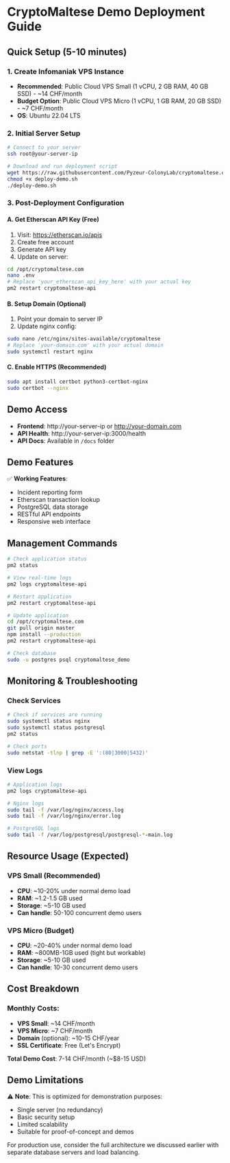 # CryptoMaltese Demo Deployment Guide

## Quick Setup (5-10 minutes)

### 1. Create Infomaniak VPS Instance
- **Recommended**: Public Cloud VPS Small (1 vCPU, 2 GB RAM, 40 GB SSD) - ~14 CHF/month
- **Budget Option**: Public Cloud VPS Micro (1 vCPU, 1 GB RAM, 20 GB SSD) - ~7 CHF/month
- **OS**: Ubuntu 22.04 LTS

### 2. Initial Server Setup
```bash
# Connect to your server
ssh root@your-server-ip

# Download and run deployment script
wget https://raw.githubusercontent.com/Pyzeur-ColonyLab/cryptomaltese.com/master/deploy-demo.sh
chmod +x deploy-demo.sh
./deploy-demo.sh
```

### 3. Post-Deployment Configuration

#### A. Get Etherscan API Key (Free)
1. Visit: https://etherscan.io/apis
2. Create free account
3. Generate API key
4. Update on server:
```bash
cd /opt/cryptomaltese.com
nano .env
# Replace 'your_etherscan_api_key_here' with your actual key
pm2 restart cryptomaltese-api
```

#### B. Setup Domain (Optional)
1. Point your domain to server IP
2. Update nginx config:
```bash
sudo nano /etc/nginx/sites-available/cryptomaltese
# Replace 'your-domain.com' with your actual domain
sudo systemctl restart nginx
```

#### C. Enable HTTPS (Recommended)
```bash
sudo apt install certbot python3-certbot-nginx
sudo certbot --nginx
```

## Demo Access

- **Frontend**: http://your-server-ip or http://your-domain.com
- **API Health**: http://your-server-ip:3000/health
- **API Docs**: Available in `/docs` folder

## Demo Features

✅ **Working Features**:
- Incident reporting form
- Etherscan transaction lookup
- PostgreSQL data storage
- RESTful API endpoints
- Responsive web interface

## Management Commands

```bash
# Check application status
pm2 status

# View real-time logs
pm2 logs cryptomaltese-api

# Restart application
pm2 restart cryptomaltese-api

# Update application
cd /opt/cryptomaltese.com
git pull origin master
npm install --production
pm2 restart cryptomaltese-api

# Check database
sudo -u postgres psql cryptomaltese_demo
```

## Monitoring & Troubleshooting

### Check Services
```bash
# Check if services are running
sudo systemctl status nginx
sudo systemctl status postgresql
pm2 status

# Check ports
sudo netstat -tlnp | grep -E ':(80|3000|5432)'
```

### View Logs
```bash
# Application logs
pm2 logs cryptomaltese-api

# Nginx logs
sudo tail -f /var/log/nginx/access.log
sudo tail -f /var/log/nginx/error.log

# PostgreSQL logs
sudo tail -f /var/log/postgresql/postgresql-*-main.log
```

## Resource Usage (Expected)

### VPS Small (Recommended)
- **CPU**: ~10-20% under normal demo load
- **RAM**: ~1.2-1.5 GB used
- **Storage**: ~5-10 GB used
- **Can handle**: 50-100 concurrent demo users

### VPS Micro (Budget)
- **CPU**: ~20-40% under normal demo load  
- **RAM**: ~800MB-1GB used (tight but workable)
- **Storage**: ~5-10 GB used
- **Can handle**: 10-30 concurrent demo users

## Cost Breakdown

### Monthly Costs:
- **VPS Small**: ~14 CHF/month
- **VPS Micro**: ~7 CHF/month
- **Domain** (optional): ~10-15 CHF/year
- **SSL Certificate**: Free (Let's Encrypt)

**Total Demo Cost**: 7-14 CHF/month (~$8-15 USD)

## Demo Limitations

⚠️ **Note**: This is optimized for demonstration purposes:
- Single server (no redundancy)
- Basic security setup
- Limited scalability
- Suitable for proof-of-concept and demos

For production use, consider the full architecture we discussed earlier with separate database servers and load balancing.
